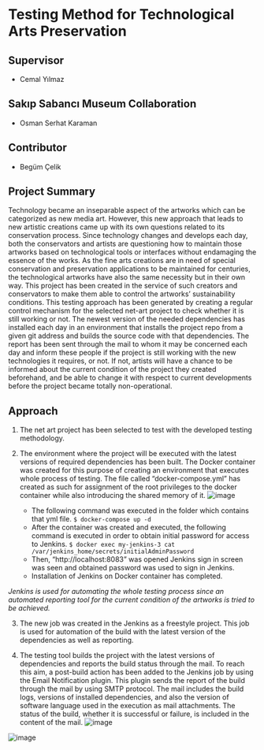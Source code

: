 # Testing Method for Technological Arts Preservation

## Supervisor
- Cemal Yılmaz

## Sakıp Sabancı Museum Collaboration
- Osman Serhat Karaman

## Contributor
- Begüm Çelik

## Project Summary

Technology became an inseparable aspect of the artworks which can be categorized as
new media art. However, this new approach that leads to new artistic creations came up
with its own questions related to its conservation process. Since technology changes and
develops each day, both the conservators and artists are questioning how to maintain those
artworks based on technological tools or interfaces without endamaging the essence of the
works. As the fine arts creations are in need of special conservation and preservation
applications to be maintained for centuries, the technological artworks have also the same
necessity but in their own way. This project has been created in the service of such creators
and conservators to make them able to control the artworks’ sustainability conditions. This
testing approach has been generated by creating a regular control mechanism for the
selected net-art project to check whether it is still working or not. The newest version of the
needed dependencies has installed each day in an environment that installs the project repo
from a given git address and builds the source code with that dependencies. The report has
been sent through the mail to whom it may be concerned each day and inform these
people if the project is still working with the new technologies it requires, or not. If not, artists
will have a chance to be informed about the current condition of the project they created
beforehand, and be able to change it with respect to current developments before the
project became totally non-operational.

## Approach

1. The net art project has been selected to test with the developed testing methodology.
2. The environment where the project will be executed with the latest versions of required dependencies has been built. The Docker container was created
for this purpose of creating an environment that executes whole process of testing. The file
called “docker-compose.yml” has created as such for assignment of the root privileges to
the docker container while also introducing the shared memory of it.
![image](https://user-images.githubusercontent.com/41292368/126209573-d4247965-715f-4850-8e8c-38dc9ee52980.png)

    - The following command was executed in the folder which contains that yml file.
                ```$ docker-compose up -d ```
    - After the container was created and executed, the following command is executed in order to obtain initial password for access to Jenkins.
                ```$ docker exec my-jenkins-3 cat /var/jenkins_home/secrets/initialAdminPassword```
    - Then, “http://localhost:8083” was opened Jenkins sign in screen was seen and obtained password was used to sign in Jenkins.
    - Installation of Jenkins on Docker container has completed.
    
*Jenkins is used for automating the whole testing process since an automated reporting tool
for the current condition of the artworks is tried to be achieved.*

3. The new job was created in the Jenkins as a freestyle project. This job is used for
automation of the build with the latest version of the dependencies as well as reporting.

4. The testing tool builds the project with the latest versions of
dependencies and reports the build status through the mail. To reach this aim, a post-build
action has been added to the Jenkins job by using the Email Notification plugin. This plugin
sends the report of the build through the mail by using SMTP protocol. The mail includes the
build logs, versions of installed dependencies, and also the version of software language used in the
execution as mail attachments. The status of the build, whether it is successful or failure, is
included in the content of the mail.
![image](https://user-images.githubusercontent.com/41292368/126209342-3ef63d70-86f4-45cc-8824-85dfe788d8bd.png)

![image](https://user-images.githubusercontent.com/41292368/126209355-c7195c8a-db18-4301-aedd-8c211fe6ee24.png)
